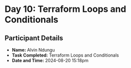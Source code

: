 # Day 10: Terraform Loops and Conditionals

## Participant Details

- **Name:** Alvin Ndungu
- **Task Completed:** Terraform Loops and Conditionals
- **Date and Time:** 2024-08-20 15:18pm


